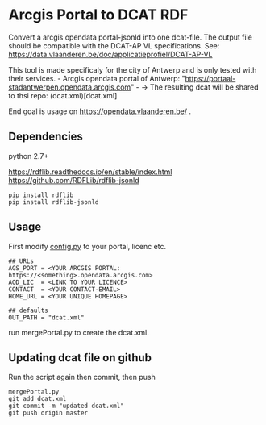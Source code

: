 Arcgis Portal to DCAT RDF 
=========================

Convert a arcgis opendata portal-jsonld into one dcat-file. 
The output file should be compatible with the DCAT-AP VL specifications. 
See: https://data.vlaanderen.be/doc/applicatieprofiel/DCAT-AP-VL

This tool is made specificaly for the city of Antwerp and is only tested with their services.
    - Arcgis opendata portal of Antwerp: "https://portaal-stadantwerpen.opendata.arcgis.com"
    - -> The resulting dcat will be shared to thsi repo: (dcat.xml)[dcat.xml]

End goal is usage on https://opendata.vlaanderen.be/ .
    
Dependencies 
------------
python 2.7+

https://rdflib.readthedocs.io/en/stable/index.html
https://github.com/RDFLib/rdflib-jsonld

    pip install rdflib
    pip install rdflib-jsonld

Usage
-----

First modify [config.py](portal2dcat/config.py) to your portal, licenc etc. 

    ## URLs
    AGS_PORT = <YOUR ARCGIS PORTAL: https://<something>.opendata.arcgis.com>
    AOD_LIC  = <LINK TO YOUR LICENCE>
    CONTACT  = <YOUR CONTACT-EMAIL>
    HOME_URL = <YOUR UNIQUE HOMEPAGE>
    
    ## defaults
    OUT_PATH = "dcat.xml"

run mergePortal.py to create the dcat.xml.
    
Updating dcat file on github
----------------------------

Run the script again then commit, then push

    mergePortal.py 
    git add dcat.xml
    git commit -m "updated dcat.xml"
    git push origin master

    
    
